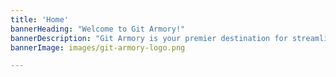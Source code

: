 ```yaml
---
title: 'Home'
bannerHeading: "Welcome to Git Armory!"
bannerDescription: "Git Armory is your premier destination for streamlining development workflows. Designed for developers by developers, our platform facilitates rapid project initiation, seamless collaboration, and integrated DevOps tools. Whether you're a solo developer or part of a large team, Git Armory is here to armor you with the tools and practices needed to deliver high-quality software faster."
bannerImage: images/git-armory-logo.png

---
```

